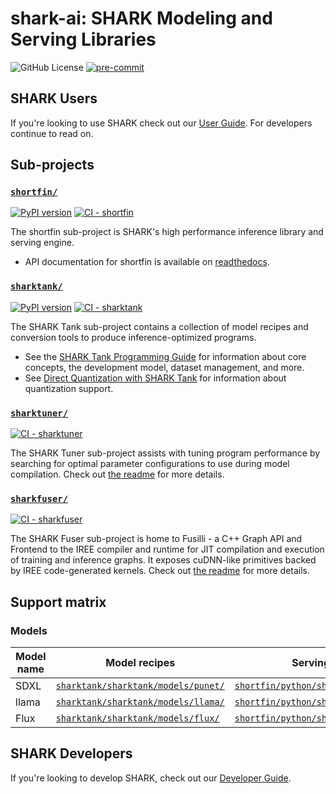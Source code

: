 # shark-ai: SHARK Modeling and Serving Libraries

![GitHub License](https://img.shields.io/github/license/nod-ai/shark-ai)
[![pre-commit](https://img.shields.io/badge/pre--commit-enabled-brightgreen?logo=pre-commit)](https://github.com/pre-commit/pre-commit)

## SHARK Users

If you're looking to use SHARK check out our [User Guide](docs/user_guide.md). For developers continue to read on.

<!-- TODO: high level overview, features when components are used together -->

## Sub-projects

### [`shortfin/`](./shortfin/)

<!-- TODO: features list here? -->

[![PyPI version](https://badge.fury.io/py/shortfin.svg)](https://badge.fury.io/py/shortfin) [![CI - shortfin](https://github.com/nod-ai/shark-ai/actions/workflows/ci-libshortfin.yml/badge.svg?event=push)](https://github.com/nod-ai/shark-ai/actions/workflows/ci-libshortfin.yml?query=event%3Apush)

The shortfin sub-project is SHARK's high performance inference library and
serving engine.

* API documentation for shortfin is available on
  [readthedocs](https://shortfin.readthedocs.io/en/latest/).

### [`sharktank/`](./sharktank/)

[![PyPI version](https://badge.fury.io/py/sharktank.svg)](https://badge.fury.io/py/sharktank) [![CI - sharktank](https://github.com/nod-ai/shark-ai/actions/workflows/ci-sharktank.yml/badge.svg?event=push)](https://github.com/nod-ai/shark-ai/actions/workflows/ci-sharktank.yml?query=event%3Apush)

The SHARK Tank sub-project contains a collection of model recipes and
conversion tools to produce inference-optimized programs.

<!-- TODO: features list here? -->

* See the [SHARK Tank Programming Guide](./docs/programming_guide.md) for
  information about core concepts, the development model, dataset management,
  and more.
* See [Direct Quantization with SHARK Tank](./docs/quantization.md)
  for information about quantization support.

### [`sharktuner/`](./sharktuner/)

[![CI - sharktuner](https://github.com/nod-ai/shark-ai/actions/workflows/ci-sharktuner.yml/badge.svg?event=push)](https://github.com/nod-ai/shark-ai/actions/workflows/ci-sharktuner.yml?query=event%3Apush)

The SHARK Tuner sub-project assists with tuning program performance by searching for
optimal parameter configurations to use during model compilation. Check out [the readme](sharktuner/README.md) for more details.

### [`sharkfuser/`](./sharkfuser/)

[![CI - sharkfuser](https://github.com/nod-ai/shark-ai/actions/workflows/ci-sharkfuser.yml/badge.svg?event=push)](https://github.com/nod-ai/shark-ai/actions/workflows/ci-sharkfuser.yml?query=event%3Apush)

The SHARK Fuser sub-project is home to Fusilli - a C++ Graph API and Frontend to the IREE compiler and runtime for JIT compilation and execution of training and inference graphs. It exposes cuDNN-like primitives backed by IREE code-generated kernels. Check out [the readme](sharkfuser/README.md) for more details.

## Support matrix

<!-- TODO: version requirements for Python, ROCm, Linux, etc.  -->

### Models

Model name | Model recipes | Serving apps | Guide |
---------- | ------------- | ------------ | ----- |
SDXL       | [`sharktank/sharktank/models/punet/`](https://github.com/nod-ai/shark-ai/tree/main/sharktank/sharktank/models/punet) | [`shortfin/python/shortfin_apps/sd/`](https://github.com/nod-ai/shark-ai/tree/main/shortfin/python/shortfin_apps/sd) | [shortfin/python/shortfin_apps/sd/README.md](shortfin/python/shortfin_apps/sd/README.md)
llama      | [`sharktank/sharktank/models/llama/`](https://github.com/nod-ai/shark-ai/tree/main/sharktank/sharktank/models/llama) | [`shortfin/python/shortfin_apps/llm/`](https://github.com/nod-ai/shark-ai/tree/main/shortfin/python/shortfin_apps/llm) | [docs/shortfin/llm/user/llama_serving.md](docs/shortfin/llm/user/llama_serving.md)
Flux       | [`sharktank/sharktank/models/flux/`](https://github.com/nod-ai/shark-ai/tree/main/sharktank/sharktank/models/flux) | [`shortfin/python/shortfin_apps/flux/`](https://github.com/nod-ai/shark-ai/tree/main/shortfin/python/shortfin_apps/flux) | [`shortfin/python/shortfin_apps/flux/README.md`](https://github.com/nod-ai/shark-ai/blob/main/shortfin/python/shortfin_apps/flux/README.md)

## SHARK Developers

If you're looking to develop SHARK, check out our [Developer Guide](docs/developer_guide.md).
